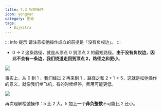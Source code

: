 ```yaml
---
title: 7.3 松弛操作
icon: yongyan
category: 图论
tags:
  - Dijkstra
---
```


::: info 提示
请注意松弛操作成立的前提是「没有负权边」。
:::

- 0 -> 2 这条路径，就是从顶点 0 到顶点 2 的最短路径。**由于没有负权边，因此不会有一条边，我们绕道走回到顶点 2，路径之和更小**。

![](https://tva1.sinaimg.cn/large/008i3skNgy1gxa96kq086j31dy0bkq3q.jpg)

事实上，从 0 到 1 ，我们经过 2 再来到 1 ，路径之和 $2 + 1 < 5$，这就是松弛操作的意义。就像我们坐飞机，有的时候经停，费用可能更低。

![](https://tva1.sinaimg.cn/large/008i3skNgy1gxa96nvc68j31n20dwdho.jpg)

再次理解松弛操作：$5$ 比 $2$ 大，$5$ 加上一个**非负整数**不可能比 $2$ 还小。

